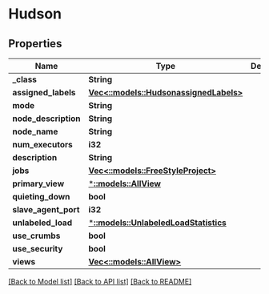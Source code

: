 # Hudson

## Properties
Name | Type | Description | Notes
------------ | ------------- | ------------- | -------------
**_class** | **String** |  | [optional] 
**assigned_labels** | [**Vec<::models::HudsonassignedLabels>**](HudsonassignedLabels.md) |  | [optional] 
**mode** | **String** |  | [optional] 
**node_description** | **String** |  | [optional] 
**node_name** | **String** |  | [optional] 
**num_executors** | **i32** |  | [optional] 
**description** | **String** |  | [optional] 
**jobs** | [**Vec<::models::FreeStyleProject>**](FreeStyleProject.md) |  | [optional] 
**primary_view** | [***::models::AllView**](AllView.md) |  | [optional] 
**quieting_down** | **bool** |  | [optional] 
**slave_agent_port** | **i32** |  | [optional] 
**unlabeled_load** | [***::models::UnlabeledLoadStatistics**](UnlabeledLoadStatistics.md) |  | [optional] 
**use_crumbs** | **bool** |  | [optional] 
**use_security** | **bool** |  | [optional] 
**views** | [**Vec<::models::AllView>**](AllView.md) |  | [optional] 

[[Back to Model list]](../README.md#documentation-for-models) [[Back to API list]](../README.md#documentation-for-api-endpoints) [[Back to README]](../README.md)


